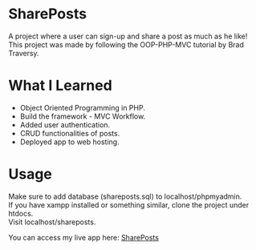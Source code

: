 # SharePosts

A project where a user can sign-up and share a post as much as he like! This project was made by following the OOP-PHP-MVC tutorial by Brad Traversy.

# What I Learned
* Object Oriented Programming in PHP.
* Build the framework - MVC Workflow.
* Added user authentication.
* CRUD functionalities of posts.
* Deployed app to web hosting.

# Usage
Make sure to add database (shareposts.sql) to localhost/phpmyadmin. <br/>
If you have xampp installed or something similar, clone the project under htdocs. <br/>
Visit localhost/shareposts.

You can access my live app here: <a href="http://shareposts.taste.ph/">SharePosts</a>